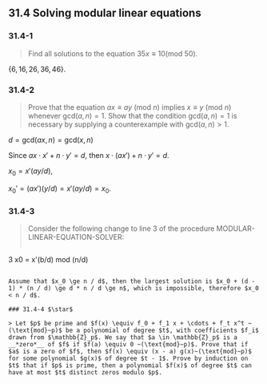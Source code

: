 ## 31.4 Solving modular linear equations

### 31.4-1

> Find all solutions to the equation $35x \equiv 10 (\text{mod}~50)$.

$\{6, 16, 26, 36, 46\}$.

### 31.4-2

> Prove that the equation $ax \equiv ay ~(\text{mod}~n)$ implies $x \equiv y ~(\text{mod}~n)$ whenever $\text{gcd}(a, n) = 1$. Show that the condition $\text{gcd}(a, n) = 1$ is necessary by supplying a counterexample with $\text{gcd}(a, n) > 1$.

$d = \text{gcd}(ax, n) = \text{gcd}(x, n)$

Since $ax \cdot x' + n \cdot y' = d$, then $x \cdot (ax') + n \cdot y' = d$.

$x_0 = x'(ay / d)$,

$x_0' = (ax')(y / d) = x'(ay / d) = x_0$.

### 31.4-3

> Consider the following change to line 3 of the procedure MODULAR-LINEAR-EQUATION-SOLVER: 
> 
> ```
3 x0 = x'(b/d) mod (n/d) 
```

Assume that $x_0 \ge n / d$, then the largest solution is $x_0 + (d - 1) * (n / d) \ge d * n / d \ge n$, which is impossible, therefore $x_0 < n / d$.

### 31.4-4 $\star$

> Let $p$ be prime and $f(x) \equiv f_0 + f_1 x + \cdots + f_t x^t ~(\text{mod}~p)$ be a polynomial of degree $t$, with coefficients $f_i$ drawn from $\mathbb{Z}_p$. We say that $a \in \mathbb{Z}_p$ is a __*zero*__ of $f$ if $f(a) \equiv 0 ~(\text{mod}~p)$. Prove that if $a$ is a zero of $f$, then $f(x) \equiv (x - a) g(x)~(\text{mod}~p)$ for some polynomial $g(x)$ of degree $t - 1$. Prove by induction on $t$ that if $p$ is prime, then a polynomial $f(x)$ of degree $t$ can have at most $t$ distinct zeros modulo $p$.
